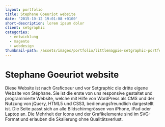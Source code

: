```yaml
---
layout: portfolio
title: Stephane Goeuriot website
date: '2015-10-12 19:01:08 +0100'
short-description: lorem ipsum dolor
client: setgraphic
categories:
  - entwicklung
  - magento
  - webdesign
thumbnail-path: /assets/images/portfolio/littlemagpie-setgraphic-portfolio.jpg
---
```


# Stephane Goeuriot website

Diese Website ist nach Graficoeur und vor Setgraphic die dritte eigene Website von Stéphane. Sie ist die erste von uns responsive gestaltet und programmierte Website, welche mit Hilfe von WordPress als CMS und der Nutzung von jQuery, HTML5 und CSS3, bedienungsfreundlich dargestellt ist. Die Seite passt sich an alle Bildschirmgrössen von iPhone, iPad oder Laptop an. Die Mehrheit der Icons und der Grafikelemente sind im SVG-Format und erlauben die Skalierung ohne Qualitätsverlust.
